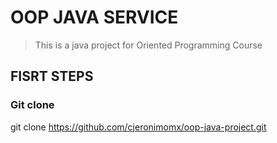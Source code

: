 # OOP JAVA SERVICE
> This is a java project for Oriented Programming Course


## FISRT STEPS

### Git clone

git clone https://github.com/cjeronimomx/oop-java-project.git

